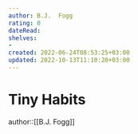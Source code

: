 ```yaml
---
author: B.J.  Fogg
rating: 0
dateRead: 
shelves: 
- 
created: 2022-06-24T08:53:25+03:00
updated: 2022-10-13T11:10:20+03:00
---
```

# Tiny Habits

author::[[B.J.  Fogg]]